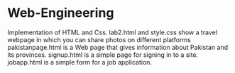 # Web-Engineering
Implementation of HTML and Css.
lab2.html and style.css show a travel webpage in which you can share photos on different platforms
pakistanpage.html is a Web page that gives information about Pakistan and its provinces.
signup.html is a simple page for signing in to a site.
jobapp.html is a simple form for a job application. 
